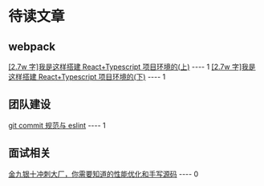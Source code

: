 # 待读文章

## webpack

[[2.7w 字]我是这样搭建 React+Typescript 项目环境的(上)](https://juejin.im/post/6860129883398668296) ---- 1
[[2.7w 字]我是这样搭建 React+Typescript 项目环境的(下)](https://juejin.im/post/6860134655568871437) ---- 1

## 团队建设

[git commit 规范与 eslint](https://juejin.im/post/6861769180736126983) ---- 1

## 面试相关

[金九银十冲刺大厂，你需要知道的性能优化和手写源码](https://juejin.im/post/6861741444098195469) ---- 0
